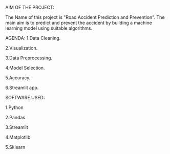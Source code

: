 AIM OF THE PROJECT:

The Name of this project is "Road Accident Prediction and Prevention". The main aim is to predict and prevent the accident by building a machine learning model using suitable algorithms.

AGENDA:
   1.Data Cleaning.
   
   2.Visualization.
   
   3.Data Preprocessing.
   
   4.Model Selection.
   
   5.Accuracy.
   
   6.Streamlit app.
   

SOFTWARE USED:

  1.Python
  
  2.Pandas
  
  3.Streamlit
  
  4.Matplotlib
  
  5.Sklearn


  

